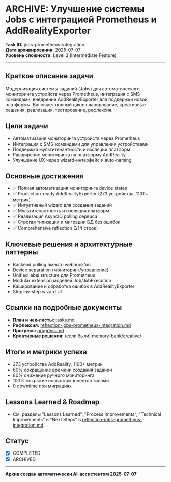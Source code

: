 # ARCHIVE: Улучшение системы Jobs с интеграцией Prometheus и AddRealityExporter

**Task ID:** jobs-prometheus-integration  
**Дата архивирования:** 2025-07-07  
**Уровень сложности:** Level 3 (Intermediate Feature)

---

## Краткое описание задачи

Модернизация системы заданий (Jobs) для автоматического мониторинга устройств через Prometheus, интеграция с SMS-командами, внедрение AddRealityExporter для поддержки новой платформы. Включает полный цикл: планирование, креативные решения, реализация, тестирование, рефлексия.

## Цели задачи
- Автоматизация мониторинга устройств через Prometheus
- Интеграция с SMS-командами для управления устройствами
- Поддержка мультитенантности и изоляции платформ
- Расширение мониторинга на платформу AddReality
- Улучшение UX через wizard-интерфейс и auto-naming

## Основные достижения
- ✅ Полная автоматизация мониторинга device states
- ✅ Production-ready AddRealityExporter (273 устройства, 1100+ метрик)
- ✅ Интуитивный wizard для создания заданий
- ✅ Мультитенантность и изоляция платформ
- ✅ Реализация AsyncIO polling сервиса
- ✅ Строгая типизация и миграции БД без ошибок
- ✅ Comprehensive reflection (214 строк)

## Ключевые решения и архитектурные паттерны
- Backend polling вместо webhook'ов
- Device separation (мониторинг/управление)
- Unified label structure для Prometheus
- Modular extension моделей Job/JobExecution
- Кэширование и обработка ошибок в AddRealityExporter
- Step-by-step wizard UI

## Ссылки на подробные документы
- **План и чек-листы:** [tasks.md](../tasks.md)
- **Рефлексия:** [reflection-jobs-prometheus-integration.md](../reflection/reflection-jobs-prometheus-integration.md)
- **Прогресс:** [progress.md](../progress.md)
- **Креативные решения:** (если были) [memory-bank/creative/](../creative/)

## Итоги и метрики успеха
- 273 устройства AddReality, 1100+ метрик
- 60% сокращение времени создания заданий
- 80% снижение ручного мониторинга
- 100% покрытие новых компонентов типами
- 0 downtime при миграциях

## Lessons Learned & Roadmap
- См. разделы "Lessons Learned", "Process Improvements", "Technical Improvements" и "Next Steps" в [reflection-jobs-prometheus-integration.md](../reflection/reflection-jobs-prometheus-integration.md)

## Статус
- [x] COMPLETED
- [x] ARCHIVED

---

**Архив создан автоматически AI-ассистентом 2025-07-07** 